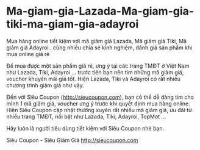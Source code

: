 # Ma-giam-gia-Lazada-Ma-giam-gia-tiki-ma-giam-gia-adayroi
Mua hàng online tiết kiệm với mã giảm giá Lazada, Mã giảm giá Tiki, Mã giảm giá Adayroi.. cùng nhiều chia sẻ kinh nghiệm, đánh giá sản phẩm khi mua online giá rẻ

Để mua được một sản phẩm giá rẻ, ưng ý tại các trang TMĐT ở Việt Nam như Lazada, Tiki, Adayroi ... trước tiên bạn nên tìm những mã giảm giá, voucher khuyến mãi giá tốt. Hiện Lazada, Tiki và Adayroi có rất nhiều chương trình giảm giá như vậy. 

Đến với Siêu Coupon (http://sieucoupon.com), bạn có thể dễ dàng tìm cho mình 1 mã giảm giá, voucher ưng ý trước khi quyết định mua hàng online. Hiện Siêu Coupon cập nhật thường xuyên rất nhiều mã giảm giá, ưu đãi từ nhiều trang TMĐT, nổi bật như Lazada, Tiki, Adayroi, TopMot ...

Hãy luôn là người tiêu dùng tiết kiệm với Siêu Coupon nhé bạn.

Siêu Coupon - Siêu Giảm Giá
http://sieucoupon.com
